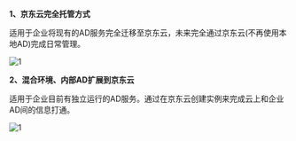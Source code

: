 **1、京东云完全托管方式**

​      适用于企业将现有的AD服务完全迁移至京东云，未来完全通过京东云(不再使用本地AD)完成日常管理。

![1](https://github.com/jdcloudcom/cn/blob/joytaobao-ad-20181122/image/DirectoryService/Infrastructure-1.png)

**2、混合环境、内部AD扩展到京东云**

​     适用于企业目前有独立运行的AD服务。通过在京东云创建实例来完成云上和企业AD间的信息打通。

![1](https://github.com/jdcloudcom/cn/blob/joytaobao-ad-20181122/image/DirectoryService/Infrastructure-2.png)

 

